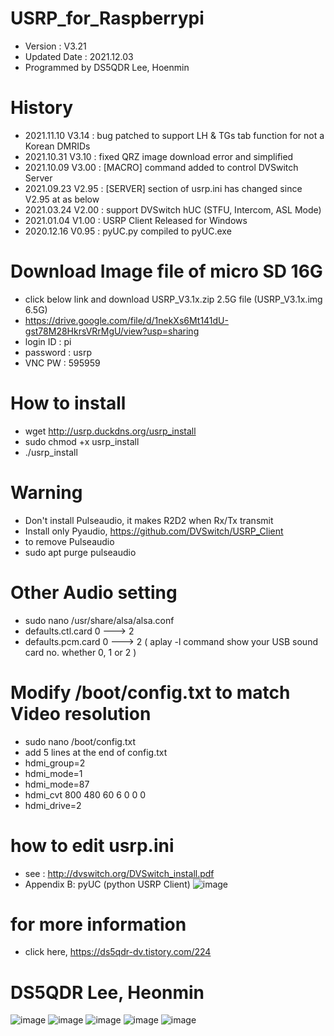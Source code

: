 # USRP_for_Raspberrypi
- Version : V3.21
- Updated Date : 2021.12.03
- Programmed by DS5QDR Lee, Hoenmin

# History
- 2021.11.10 V3.14 : bug patched to support LH & TGs tab function for not a Korean DMRIDs
- 2021.10.31 V3.10 : fixed QRZ image download error and simplified
- 2021.10.09 V3.00 : [MACRO] command added to control DVSwitch Server
- 2021.09.23 V2.95 : [SERVER] section of usrp.ini has changed since V2.95 at as below
- 2021.03.24 V2.00 : support DVSwitch hUC (STFU, Intercom, ASL Mode) 
- 2021.01.04 V1.00 : USRP Client Released for Windows
- 2020.12.16 V0.95 : pyUC.py compiled to pyUC.exe

# Download Image file of micro SD 16G
- click below link and download USRP_V3.1x.zip 2.5G file (USRP_V3.1x.img 6.5G)
- https://drive.google.com/file/d/1nekXs6Mt141dU-gst78M28HkrsVRrMgU/view?usp=sharing
- login ID : pi   
- password : usrp    
- VNC PW : 595959

# How to install 
- wget http://usrp.duckdns.org/usrp_install
- sudo chmod +x usrp_install
- ./usrp_install 

# Warning
- Don't install Pulseaudio, it makes R2D2 when Rx/Tx transmit
- Install only Pyaudio, https://github.com/DVSwitch/USRP_Client
- to remove Pulseaudio 
- sudo apt purge pulseaudio

# Other Audio setting
- sudo nano /usr/share/alsa/alsa.conf
- defaults.ctl.card 0 ---> 2
- defaults.pcm.card 0 ---> 2
  ( aplay -l command show your USB sound card no. whether 0, 1 or 2 )

# Modify /boot/config.txt to match Video resolution
- sudo nano /boot/config.txt
- add 5 lines at the end of config.txt
- hdmi_group=2
- hdmi_mode=1
- hdmi_mode=87
- hdmi_cvt 800 480 60 6 0 0 0
- hdmi_drive=2

# how to edit usrp.ini
- see : http://dvswitch.org/DVSwitch_install.pdf
- Appendix B: pyUC (python USRP Client)
![image](https://user-images.githubusercontent.com/64110724/134375327-b36d3c95-b887-4ac5-82a7-c5c620e5acfe.png)


# for more information
- click here, https://ds5qdr-dv.tistory.com/224

# DS5QDR Lee, Heonmin
![image](https://user-images.githubusercontent.com/64110724/139769603-f42fc40e-5d56-472e-b3df-74af970e5c04.png)
![image](https://user-images.githubusercontent.com/64110724/139767788-b128b603-d6a0-4282-9933-1aa0a8bc4c06.png)
![image](https://user-images.githubusercontent.com/64110724/139768191-90c9b12e-06d7-402c-ade0-124f866f540c.png)
![image](https://user-images.githubusercontent.com/64110724/139768448-920d5901-2600-4dba-8311-ebd70a48f25a.png)
![image](https://user-images.githubusercontent.com/64110724/139768977-3315f195-a05b-4229-be9a-9b06479808e8.png)

